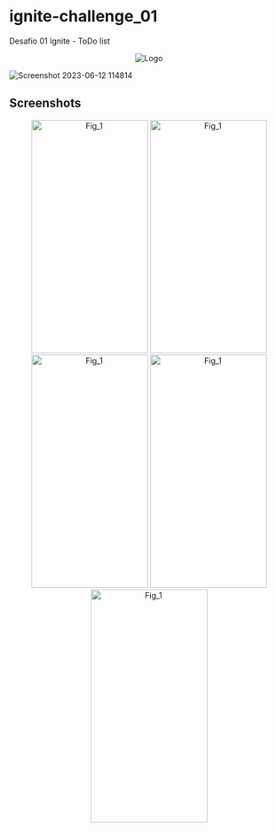 # ignite-challenge_01
Desafio 01 Ignite - ToDo list

<p align="center">
    <img src="https://www.rocketseat.com.br/assets/logos/rocketseat.svg" alt="Logo"/>
</p>

![Screenshot 2023-06-12 114814](https://github.com/Kayre-Scott-Primon/ignite-challenge_01/assets/64801417/dda95f57-511c-4387-956e-6b3cf30cba80)

## Screenshots

<p align="center">
    <img src="https://github.com/Kayre-Scott-Primon/ignite-challenge_01/assets/64801417/95f4c078-8752-43a8-8e85-dda1419c68eb" alt="Fig_1" height="420" width="210" />
    <img src="https://github.com/Kayre-Scott-Primon/ignite-challenge_01/assets/64801417/3f1aea65-068c-43dd-8592-13c62e5c3687" alt="Fig_1" height="420" width="210" />
    <img src="https://github.com/Kayre-Scott-Primon/ignite-challenge_01/assets/64801417/5bd44ffa-93ec-403a-89e5-3a69f3ba9731" alt="Fig_1" height="420" width="210" />
    <img src="https://github.com/Kayre-Scott-Primon/ignite-challenge_01/assets/64801417/a2ddccec-624c-4712-a236-efa05a1dc909" alt="Fig_1" height="420" width="210" />
    <img src="https://github.com/Kayre-Scott-Primon/ignite-challenge_01/assets/64801417/e4ae9855-c85f-4214-a858-69c3abcd6ece" alt="Fig_1" height="420" width="210" />
</p>
